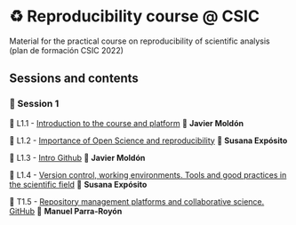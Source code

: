 # :recycle: Reproducibility course @ CSIC

Material for the practical course on reproducibility of scientific analysis (plan de formación CSIC 2022)

## Sessions and contents

### :rocket: Session 1

:beginner: L1.1 - [Introduction to the course and platform](#) :pill: **Javier Moldón**

:beginner: L1.2 - [Importance of Open Science and reproducibility](#) :pill: **Susana Expósito**

:beginner: L1.3 - [Intro Github](#) :pill: **Javier Moldón**

:beginner: L1.4 - [Version control, working environments. Tools and good practices in the scientific field](#) :pill: **Susana Expósito**

:beginner: T1.5 - [Repository management platforms and collaborative science. GitHub](/session1/T1.5/README.md) :pill: **Manuel Parra-Royón**
